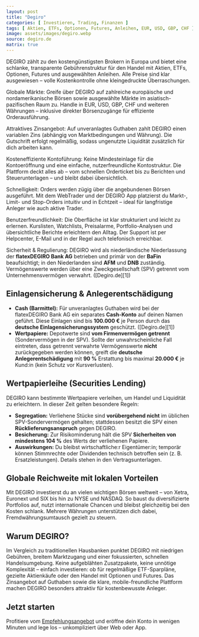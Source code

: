 ```yaml
---
layout: post
title: "Degiro"
categories: [ Investieren, Trading, Finanzen ]
tags: [ Aktien, ETFs, Optionen, Futures, Anleihen, EUR, USD, GBP, CHF ]
image: assets/images/degiro.webp
source: degiro.de
matrix: true
---
```


DEGIRO zählt zu den kostengünstigsten Brokern in Europa und bietet eine schlanke, transparente Gebührenstruktur für den Handel mit Aktien, ETFs, Optionen, Futures und ausgewählten Anleihen. Alle Preise sind klar ausgewiesen – volle Kostenkontrolle ohne kleingedruckte Überraschungen.

Globale Märkte: Greife über DEGIRO auf zahlreiche europäische und nordamerikanische Börsen sowie ausgewählte Märkte im asiatisch-pazifischen Raum zu. Handle in EUR, USD, GBP, CHF und weiteren Währungen – inklusive direkter Börsenzugänge für effiziente Orderausführung.

Attraktives Zinsangebot: Auf unveranlagtes Guthaben zahlt DEGIRO einen variablen Zins (abhängig von Marktbedingungen und Währung). Die Gutschrift erfolgt regelmäßig, sodass ungenutzte Liquidität zusätzlich für dich arbeiten kann.

Kosteneffiziente Kontoführung: Keine Mindesteinlage für die Kontoeröffnung und eine einfache, nutzerfreundliche Kontostruktur. Die Plattform deckt alles ab – vom schnellen Orderticket bis zu Berichten und Steuerunterlagen – und bleibt dabei übersichtlich.

Schnelligkeit: Orders werden zügig über die angebundenen Börsen ausgeführt. Mit dem WebTrader und der DEGIRO App platzierst du Markt-, Limit- und Stop-Orders intuitiv und in Echtzeit – ideal für langfristige Anleger wie auch aktive Trader.

Benutzerfreundlichkeit: Die Oberfläche ist klar strukturiert und leicht zu erlernen. Kurslisten, Watchlists, Preisalarme, Portfolio-Analysen und übersichtliche Berichte erleichtern den Alltag. Der Support ist per Helpcenter, E-Mail und in der Regel auch telefonisch erreichbar.

Sicherheit & Regulierung: DEGIRO wird als niederländische Niederlassung der **flatexDEGIRO Bank AG** betrieben und primär von der **BaFin** beaufsichtigt; in den Niederlanden sind **AFM** und **DNB** zuständig. Vermögenswerte werden über eine Zweckgesellschaft (SPV) getrennt vom Unternehmensvermögen verwahrt. ([Degiro.de][1])

## Einlagensicherung & Anlegerentschädigung

* **Cash (Barmittel):** Für unveranlagtes Guthaben wird bei der flatexDEGIRO Bank AG ein separates **Cash-Konto** auf deinen Namen geführt. Diese Einlagen sind bis **100.000 €** je Person durch das **deutsche Einlagensicherungssystem** geschützt. ([Degiro.de][1])
* **Wertpapiere:** Depotwerte sind **vom Firmenvermögen getrennt** (Sondervermögen in der SPV). Sollte der unwahrscheinliche Fall eintreten, dass getrennt verwahrte Vermögenswerte **nicht** zurückgegeben werden können, greift die **deutsche Anlegerentschädigung** mit **90 %** Erstattung bis maximal **20.000 €** je Kund\:in (kein Schutz vor Kursverlusten).

## Wertpapierleihe (Securities Lending)

DEGIRO kann bestimmte Wertpapiere verleihen, um Handel und Liquidität zu erleichtern. In dieser Zeit gelten besondere Regeln:

* **Segregation:** Verliehene Stücke sind **vorübergehend nicht** im üblichen SPV-Sondervermögen gehalten; stattdessen besitzt die SPV einen **Rücklieferungsanspruch** gegen DEGIRO.&#x20;
* **Besicherung:** Zur Risikominderung hält die SPV **Sicherheiten von mindestens 104 %** des Werts der verliehenen Papiere.&#x20;
* **Auswirkungen:** Du bleibst wirtschaftliche\:r Eigentümer\:in; temporär können Stimmrechte oder Dividenden technisch betroffen sein (z. B. Ersatzleistungen). Details stehen in den Vertragsunterlagen.&#x20;

## Globale Reichweite mit lokalen Vorteilen

Mit DEGIRO investierst du an vielen wichtigen Börsen weltweit – von Xetra, Euronext und SIX bis hin zu NYSE und NASDAQ. So baust du diversifizierte Portfolios auf, nutzt internationale Chancen und bleibst gleichzeitig bei den Kosten schlank. Mehrere Währungen unterstützen dich dabei, Fremdwährungsumtausch gezielt zu steuern.

## Warum DEGIRO?

Im Vergleich zu traditionellen Hausbanken punktet DEGIRO mit niedrigen Gebühren, breitem Marktzugang und einer fokussierten, schnellen Handelsumgebung. Keine aufgeblähten Zusatzpakete, keine unnötige Komplexität – einfach investieren: ob für regelmäßige ETF-Sparpläne, gezielte Aktienkäufe oder den Handel mit Optionen und Futures. Das Zinsangebot auf Guthaben sowie die klare, mobile-freundliche Plattform machen DEGIRO besonders attraktiv für kostenbewusste Anleger.

## Jetzt starten

Profitiere vom [Empfehlungsangebot](https://tinyurl.com/4n7pbkmb) und eröffne dein Konto in wenigen Minuten und lege los – unkompliziert über Web oder App. 
